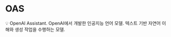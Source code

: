 # OAS

<aside>
💡 OpenAI Assistant.
OpenAI에서 개발한 인공지능 언어 모델.
텍스트 기반 자연어 이해와 생성 작업을 수행하는 모델.

</aside>
